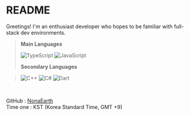 # README
Greetings! I'm an enthusiast developer who hopes to be familiar with full-stack dev environments.

> **Main Languages**
> 
> ![TypeScript](https://img.shields.io/badge/typescript-%23007ACC.svg?style=for-the-badge&logo=typescript&logoColor=white)
> ![JavaScript](https://img.shields.io/badge/javascript-%23323330.svg?style=for-the-badge&logo=javascript&logoColor=%23F7DF1E)
>  
> **Secondary Languages**

> ![C++](https://img.shields.io/badge/c++-%2300599C.svg?style=for-the-badge&logo=c%2B%2B&logoColor=white)
> ![C#](https://img.shields.io/badge/c%23-%23239120.svg?style=for-the-badge&logo=c-sharp&logoColor=white)
> ![Dart](https://img.shields.io/badge/dart-%230175C2.svg?style=for-the-badge&logo=dart&logoColor=white)

</br>

<span>GitHub : [NonaEarth](https://github.com/NonaEarth)</span>
</br>
<span>Time one : KST (Korea Standard Time, GMT +9)</span>
